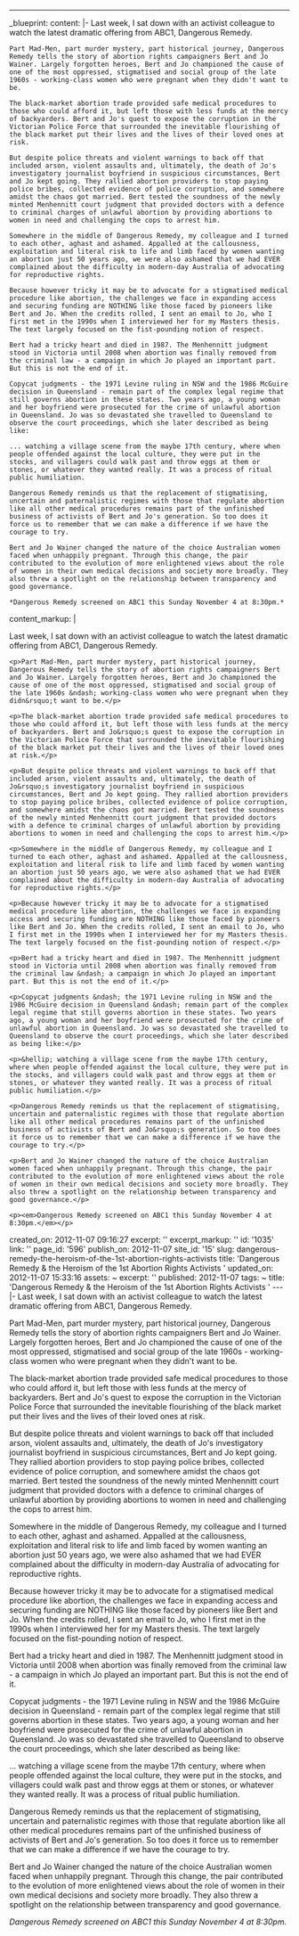 ---
_blueprint:
  content: |-
    Last week, I sat down with an activist colleague to watch the latest dramatic offering from ABC1, Dangerous Remedy.

    Part Mad-Men, part murder mystery, part historical journey, Dangerous Remedy tells the story of abortion rights campaigners Bert and Jo Wainer. Largely forgotten heroes, Bert and Jo championed the cause of one of the most oppressed, stigmatised and social group of the late 1960s - working-class women who were pregnant when they didn't want to be.

    The black-market abortion trade provided safe medical procedures to those who could afford it, but left those with less funds at the mercy of backyarders. Bert and Jo's quest to expose the corruption in the Victorian Police Force that surrounded the inevitable flourishing of the black market put their lives and the lives of their loved ones at risk.

    But despite police threats and violent warnings to back off that included arson, violent assaults and, ultimately, the death of Jo's investigatory journalist boyfriend in suspicious circumstances, Bert and Jo kept going. They rallied abortion providers to stop paying police bribes, collected evidence of police corruption, and somewhere amidst the chaos got married. Bert tested the soundness of the newly minted Menhennitt court judgment that provided doctors with a defence to criminal charges of unlawful abortion by providing abortions to women in need and challenging the cops to arrest him.

    Somewhere in the middle of Dangerous Remedy, my colleague and I turned to each other, aghast and ashamed. Appalled at the callousness, exploitation and literal risk to life and limb faced by women wanting an abortion just 50 years ago, we were also ashamed that we had EVER complained about the difficulty in modern-day Australia of advocating for reproductive rights.

    Because however tricky it may be to advocate for a stigmatised medical procedure like abortion, the challenges we face in expanding access and securing funding are NOTHING like those faced by pioneers like Bert and Jo. When the credits rolled, I sent an email to Jo, who I first met in the 1990s when I interviewed her for my Masters thesis. The text largely focused on the fist-pounding notion of respect.

    Bert had a tricky heart and died in 1987. The Menhennitt judgment stood in Victoria until 2008 when abortion was finally removed from the criminal law - a campaign in which Jo played an important part. But this is not the end of it.

    Copycat judgments - the 1971 Levine ruling in NSW and the 1986 McGuire decision in Queensland - remain part of the complex legal regime that still governs abortion in these states. Two years ago, a young woman and her boyfriend were prosecuted for the crime of unlawful abortion in Queensland. Jo was so devastated she travelled to Queensland to observe the court proceedings, which she later described as being like:

    ... watching a village scene from the maybe 17th century, where when people offended against the local culture, they were put in the stocks, and villagers could walk past and throw eggs at them or stones, or whatever they wanted really. It was a process of ritual public humiliation.

    Dangerous Remedy reminds us that the replacement of stigmatising, uncertain and paternalistic regimes with those that regulate abortion like all other medical procedures remains part of the unfinished business of activists of Bert and Jo's generation. So too does it force us to remember that we can make a difference if we have the courage to try.

    Bert and Jo Wainer changed the nature of the choice Australian women faced when unhappily pregnant. Through this change, the pair contributed to the evolution of more enlightened views about the role of women in their own medical decisions and society more broadly. They also threw a spotlight on the relationship between transparency and good governance.

    *Dangerous Remedy screened on ABC1 this Sunday November 4 at 8:30pm.*
  content_markup: |
    <p>Last week, I sat down with an activist colleague to watch the latest dramatic offering from ABC1, Dangerous Remedy.</p>

    <p>Part Mad-Men, part murder mystery, part historical journey, Dangerous Remedy tells the story of abortion rights campaigners Bert and Jo Wainer. Largely forgotten heroes, Bert and Jo championed the cause of one of the most oppressed, stigmatised and social group of the late 1960s &ndash; working-class women who were pregnant when they didn&rsquo;t want to be.</p>

    <p>The black-market abortion trade provided safe medical procedures to those who could afford it, but left those with less funds at the mercy of backyarders. Bert and Jo&rsquo;s quest to expose the corruption in the Victorian Police Force that surrounded the inevitable flourishing of the black market put their lives and the lives of their loved ones at risk.</p>

    <p>But despite police threats and violent warnings to back off that included arson, violent assaults and, ultimately, the death of Jo&rsquo;s investigatory journalist boyfriend in suspicious circumstances, Bert and Jo kept going. They rallied abortion providers to stop paying police bribes, collected evidence of police corruption, and somewhere amidst the chaos got married. Bert tested the soundness of the newly minted Menhennitt court judgment that provided doctors with a defence to criminal charges of unlawful abortion by providing abortions to women in need and challenging the cops to arrest him.</p>

    <p>Somewhere in the middle of Dangerous Remedy, my colleague and I turned to each other, aghast and ashamed. Appalled at the callousness, exploitation and literal risk to life and limb faced by women wanting an abortion just 50 years ago, we were also ashamed that we had EVER complained about the difficulty in modern-day Australia of advocating for reproductive rights.</p>

    <p>Because however tricky it may be to advocate for a stigmatised medical procedure like abortion, the challenges we face in expanding access and securing funding are NOTHING like those faced by pioneers like Bert and Jo. When the credits rolled, I sent an email to Jo, who I first met in the 1990s when I interviewed her for my Masters thesis. The text largely focused on the fist-pounding notion of respect.</p>

    <p>Bert had a tricky heart and died in 1987. The Menhennitt judgment stood in Victoria until 2008 when abortion was finally removed from the criminal law &ndash; a campaign in which Jo played an important part. But this is not the end of it.</p>

    <p>Copycat judgments &ndash; the 1971 Levine ruling in NSW and the 1986 McGuire decision in Queensland &ndash; remain part of the complex legal regime that still governs abortion in these states. Two years ago, a young woman and her boyfriend were prosecuted for the crime of unlawful abortion in Queensland. Jo was so devastated she travelled to Queensland to observe the court proceedings, which she later described as being like:</p>

    <p>&hellip; watching a village scene from the maybe 17th century, where when people offended against the local culture, they were put in the stocks, and villagers could walk past and throw eggs at them or stones, or whatever they wanted really. It was a process of ritual public humiliation.</p>

    <p>Dangerous Remedy reminds us that the replacement of stigmatising, uncertain and paternalistic regimes with those that regulate abortion like all other medical procedures remains part of the unfinished business of activists of Bert and Jo&rsquo;s generation. So too does it force us to remember that we can make a difference if we have the courage to try.</p>

    <p>Bert and Jo Wainer changed the nature of the choice Australian women faced when unhappily pregnant. Through this change, the pair contributed to the evolution of more enlightened views about the role of women in their own medical decisions and society more broadly. They also threw a spotlight on the relationship between transparency and good governance.</p>

    <p><em>Dangerous Remedy screened on ABC1 this Sunday November 4 at 8:30pm.</em></p>
  created_on: 2012-11-07 09:16:27
  excerpt: ''
  excerpt_markup: ''
  id: '1035'
  link: ''
  page_id: '596'
  publish_on: 2012-11-07
  site_id: '15'
  slug: dangerous-remedy-the-heroism-of-the-1st-abortion-rights-activists
  title: 'Dangerous Remedy & the Heroism of the 1st Abortion Rights Activists '
  updated_on: 2012-11-07 15:33:16
assets: ~
excerpt: ''
published: 2012-11-07
tags: ~
title: 'Dangerous Remedy & the Heroism of the 1st Abortion Rights Activists '
--- |-
  Last week, I sat down with an activist colleague to watch the latest dramatic offering from ABC1, Dangerous Remedy.

  Part Mad-Men, part murder mystery, part historical journey, Dangerous Remedy tells the story of abortion rights campaigners Bert and Jo Wainer. Largely forgotten heroes, Bert and Jo championed the cause of one of the most oppressed, stigmatised and social group of the late 1960s - working-class women who were pregnant when they didn't want to be.

  The black-market abortion trade provided safe medical procedures to those who could afford it, but left those with less funds at the mercy of backyarders. Bert and Jo's quest to expose the corruption in the Victorian Police Force that surrounded the inevitable flourishing of the black market put their lives and the lives of their loved ones at risk.

  But despite police threats and violent warnings to back off that included arson, violent assaults and, ultimately, the death of Jo's investigatory journalist boyfriend in suspicious circumstances, Bert and Jo kept going. They rallied abortion providers to stop paying police bribes, collected evidence of police corruption, and somewhere amidst the chaos got married. Bert tested the soundness of the newly minted Menhennitt court judgment that provided doctors with a defence to criminal charges of unlawful abortion by providing abortions to women in need and challenging the cops to arrest him.

  Somewhere in the middle of Dangerous Remedy, my colleague and I turned to each other, aghast and ashamed. Appalled at the callousness, exploitation and literal risk to life and limb faced by women wanting an abortion just 50 years ago, we were also ashamed that we had EVER complained about the difficulty in modern-day Australia of advocating for reproductive rights.

  Because however tricky it may be to advocate for a stigmatised medical procedure like abortion, the challenges we face in expanding access and securing funding are NOTHING like those faced by pioneers like Bert and Jo. When the credits rolled, I sent an email to Jo, who I first met in the 1990s when I interviewed her for my Masters thesis. The text largely focused on the fist-pounding notion of respect.

  Bert had a tricky heart and died in 1987. The Menhennitt judgment stood in Victoria until 2008 when abortion was finally removed from the criminal law - a campaign in which Jo played an important part. But this is not the end of it.

  Copycat judgments - the 1971 Levine ruling in NSW and the 1986 McGuire decision in Queensland - remain part of the complex legal regime that still governs abortion in these states. Two years ago, a young woman and her boyfriend were prosecuted for the crime of unlawful abortion in Queensland. Jo was so devastated she travelled to Queensland to observe the court proceedings, which she later described as being like:

  ... watching a village scene from the maybe 17th century, where when people offended against the local culture, they were put in the stocks, and villagers could walk past and throw eggs at them or stones, or whatever they wanted really. It was a process of ritual public humiliation.

  Dangerous Remedy reminds us that the replacement of stigmatising, uncertain and paternalistic regimes with those that regulate abortion like all other medical procedures remains part of the unfinished business of activists of Bert and Jo's generation. So too does it force us to remember that we can make a difference if we have the courage to try.

  Bert and Jo Wainer changed the nature of the choice Australian women faced when unhappily pregnant. Through this change, the pair contributed to the evolution of more enlightened views about the role of women in their own medical decisions and society more broadly. They also threw a spotlight on the relationship between transparency and good governance.

  *Dangerous Remedy screened on ABC1 this Sunday November 4 at 8:30pm.*
